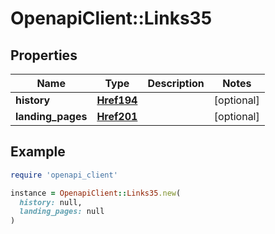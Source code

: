 # OpenapiClient::Links35

## Properties

| Name | Type | Description | Notes |
| ---- | ---- | ----------- | ----- |
| **history** | [**Href194**](Href194.md) |  | [optional] |
| **landing_pages** | [**Href201**](Href201.md) |  | [optional] |

## Example

```ruby
require 'openapi_client'

instance = OpenapiClient::Links35.new(
  history: null,
  landing_pages: null
)
```

